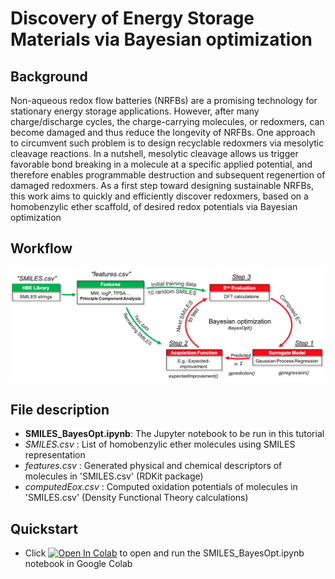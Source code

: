 # Discovery of Energy Storage Materials via Bayesian optimization
## Background
Non-aqueous redox flow batteries (NRFBs) are a promising technology for stationary energy storage applications. However, after many charge/discharge cycles, the charge-carrying molecules, or redoxmers, can become damaged and thus reduce the longevity of NRFBs. One approach to circumvent such problem is to design recyclable redoxmers via mesolytic cleavage reactions. In a nutshell, mesolytic cleavage allows us trigger favorable bond breaking in a molecule at a specific applied potential, and therefore enables programmable destruction and subsequent regenertion of damaged redoxmers. As a first step toward designing sustainable NRFBs, this work aims to quickly and efficiently discover redoxmers, based on a homobenzylic ether scaffold, of desired redox potentials via Bayesian optimization
## Workflow
![alt text](https://github.com/AIScienceTutorial/Bayesian-optimization---case-study/blob/main/workflow.png?raw=true)
## File description
- **SMILES_BayesOpt.ipynb**: The Jupyter notebook to be run in this tutorial 
- _SMILES.csv_ : List of homobenzylic ether molecules using SMILES representation
- _features.csv_ : Generated physical and chemical descriptors of molecules in 'SMILES.csv' (RDKit package)
- _computedEox.csv_ : Computed oxidation potentials of molecules in 'SMILES.csv' (Density Functional Theory calculations)
## Quickstart
- Click [![Open In Colab](https://colab.research.google.com/assets/colab-badge.svg)](https://colab.research.google.com/github/AIScienceTutorial/Bayesian-optimization---case-study/blob/main/SMILES_BayesOpt.ipynb) to open and run the SMILES_BayesOpt.ipynb notebook in Google Colab
